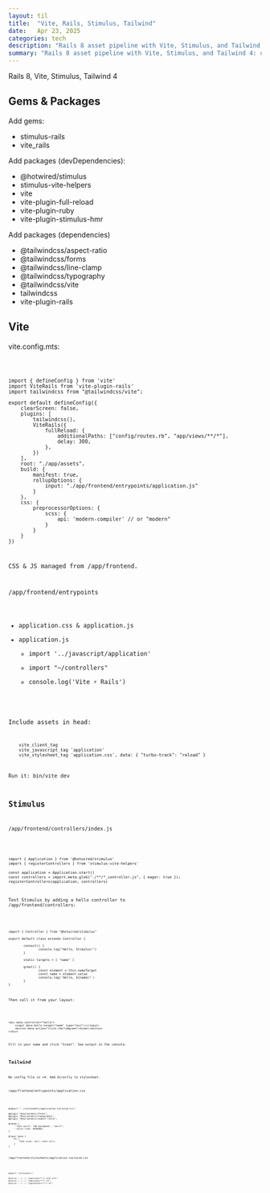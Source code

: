 ```yaml
---
layout: til
title:  "Vite, Rails, Stimulus, Tailwind"
date:   Apr 23, 2025
categories: tech
description: "Rails 8 asset pipeline with Vite, Stimulus, and Tailwind 4: configuration of gems, npm packages, Vite setup, Stimulus controllers, and Tailwind integration."
summary: "Rails 8 asset pipeline with Vite, Stimulus, and Tailwind 4: configuration of gems, npm packages, Vite setup, Stimulus controllers, and Tailwind integration..."
---
```


Rails 8, Vite, Stimulus, Tailwind 4

## Gems & Packages
Add gems:
- stimulus-rails
- vite_rails

Add packages (devDependencies):
- @hotwired/stimulus
- stimulus-vite-helpers
- vite
- vite-plugin-full-reload
- vite-plugin-ruby
- vite-plugin-stimulus-hmr

Add packages (dependencies)
- @tailwindcss/aspect-ratio
- @tailwindcss/forms
- @tailwindcss/line-clamp
- @tailwindcss/typography
- @tailwindcss/vite
- tailwindcss
- vite-plugin-rails

## Vite

vite.config.mts:

<code>

	import { defineConfig } from 'vite'
	import ViteRails from 'vite-plugin-rails'
	import tailwindcss from "@tailwindcss/vite";

	export default defineConfig({
		clearScreen: false,
		plugins: [
			tailwindcss(),
			ViteRails({
				fullReload: {
					additionalPaths: ["config/routes.rb", "app/views/**/*"],
					delay: 300,
				},
			})
		],
		root: "./app/assets",
		build: {
			manifest: true,
			rollupOptions: {
				input: "./app/frontend/entrypoints/application.js"
			}
		},
		css: {
			preprocessorOptions: {
				scss: {
					api: 'modern-compiler' // or "modern"
				}
			}
		}
	})


CSS & JS managed from /app/frontend.

/app/frontend/entrypoints
- application.css & application.js
- application.js
	- import '../javascript/application'
	- import "~/controllers"
	- console.log('Vite ⚡️ Rails')

Include assets in head:
	<code>

		vite_client_tag
		vite_javascript_tag 'application'
		vite_stylesheet_tag 'application.css', data: { "turbo-track": "reload" }

Run it: bin/vite dev


## Stimulus

/app/frontend/controllers/index.js

<code>

	import { Application } from '@hotwired/stimulus'
	import { registerControllers } from 'stimulus-vite-helpers'

	const application = Application.start()
	const controllers = import.meta.glob("./**/*_controller.js", { eager: true });
	registerControllers(application, controllers)

Test Stimulus by adding a hello controller to /app/frontend/controllers:

<code>

	import { Controller } from "@hotwired/stimulus"

	export default class extends Controller {

			connect() {
					console.log("Hello, Stimulus!")
			}

			static targets = [ "name" ]

			greet() {
					const element = this.nameTarget
					const name = element.value
					console.log(`Hello, ${name}!`)
			}
	}

Then call it from your layout:

<code>

	<div data-controller="hello">
		<input data-hello-target="name" type="text">/</input>
		<button data-action="click->hello#greet">Greet</button>
	</div>

Fill in your name and click "Greet". See output in the console.

## Tailwind

No config file in v4. Add directly to stylesheet.

/app/frontend/entrypoints/application.css

<code>

	@import "../stylesheets/application.tailwind.css";

	@plugin "@tailwindcss/forms";
	@plugin "@tailwindcss/typography";
	@plugin "@tailwindcss/aspect-ratio";

	@theme {
		--font-serif: "EB Garamond", "serif";
		--color-link: #5960B2;
	}

	@layer base {
		h1 {
			font-size: var(--text-2xl);
		}
	}

/app/frontend/stylesheets/application.tailwind.css

<code>

	@import "tailwindcss";

	@source "../../../app/views/**/*.html.erb";
	@source "../../../app/views/**/*.rb";
	@source "../../../app/helpers/**/*.rb";
